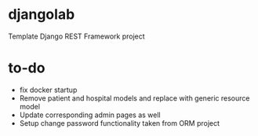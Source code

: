 # djangolab
Template Django REST Framework project

# to-do
- fix docker startup
- Remove patient and hospital models and replace with generic resource model
- Update corresponding admin pages as well
- Setup change password functionality taken from ORM project
